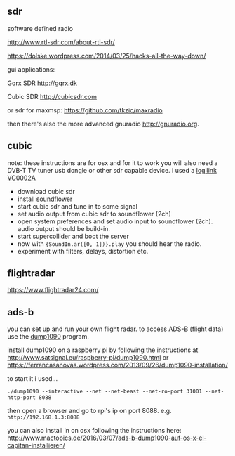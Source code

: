 sdr
--

software defined radio

<http://www.rtl-sdr.com/about-rtl-sdr/>

<https://dolske.wordpress.com/2014/03/25/hacks-all-the-way-down/>

gui applications:

Gqrx SDR <http://gqrx.dk>

Cubic SDR <http://cubicsdr.com>

or sdr for maxmsp: <https://github.com/tkzic/maxradio>

then there's also the more advanced gnuradio <http://gnuradio.org>.

cubic
--

note: these instructions are for osx and for it to work you will also need a DVB-T TV tuner usb dongle or other sdr capable device. i used a [logilink VG0002A](http://logilink.de/Produkte_LogiLink/DVB-T/USB_20_DVB-T_Empfaenger/DVB-T_USB_20_Receiver_fuer_digital_TV_und_Radio.htm)

* download cubic sdr
* install [soundflower](https://github.com/mattingalls/Soundflower/releases/)
* start cubic sdr and tune in to some signal
* set audio output from cubic sdr to soundflower (2ch)
* open system preferences and set audio input to soundflower (2ch). audio output should be build-in.
* start supercollider and boot the server
* now with `{SoundIn.ar([0, 1])}.play` you should hear the radio.
* experiment with filters, delays, distortion etc.

flightradar
--

<https://www.flightradar24.com/>

ads-b
--

you can set up and run your own flight radar. to access ADS-B (flight data) use the [dump1090](https://github.com/antirez/dump1090) program.

install dump1090 on a raspberry pi by following the instructions at <http://www.satsignal.eu/raspberry-pi/dump1090.html> or <https://ferrancasanovas.wordpress.com/2013/09/26/dump1090-installation/>

to start it i used...

`./dump1090 --interactive --net --net-beast --net-ro-port 31001 --net-http-port 8088`

then open a browser and go to rpi's ip on port 8088.  e.g. `http://192.168.1.3:8088`

you can also install in on osx following the instructions here: <http://www.mactopics.de/2016/03/07/ads-b-dump1090-auf-os-x-el-capitan-installieren/>
